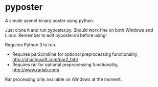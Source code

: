 pyposter
========

A simple usenet binary poster using python.

Just clone it and run pyposter.py. Should work fine on both Windows and Linux. Remember to edit pyposter.ini before using!

Requires Python 3 to run.

- Requires par2cmdline for optional preprocessing functionality, http://chuchusoft.com/par2_tbb/
- Requires rar for optional preprocessing functionality, http://www.rarlab.com/

Rar processing only available on Windows at the moment.
